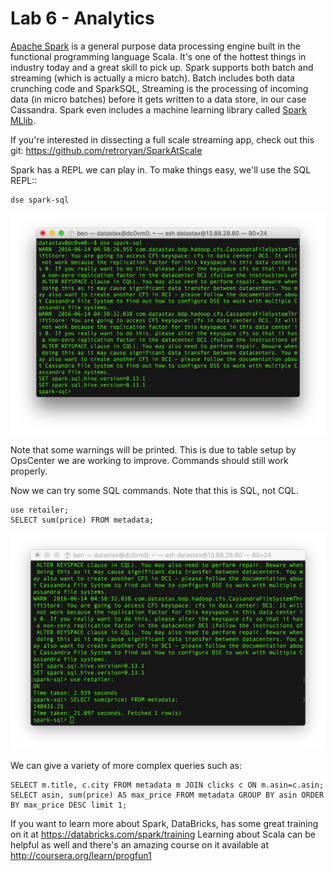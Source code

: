 # Lab 6 - Analytics

[Apache Spark](http://spark.apache.org/) is a general purpose data processing engine built in the functional programming language Scala.  It's one of the hottest things in industry today and a great skill to pick up.  Spark supports both batch and streaming (which is actually a micro batch). Batch includes both data crunching code and SparkSQL,  Streaming is the processing of incoming data (in micro batches) before it gets written to a data store, in our case Cassandra.  Spark even includes a machine learning library called [Spark MLlib](http://spark.apache.org/mllib/).

If you're interested in dissecting a full scale streaming app, check out this git: https://github.com/retroryan/SparkAtScale

Spark has a REPL we can play in. To make things easy, we'll use the SQL REPL::

```
dse spark-sql
```

![](./img/lab6-1sparksql.png)

Note that some warnings will be printed.  This is due to table setup by OpsCenter we are working to improve.  Commands should still work properly.

Now we can try some SQL commands.  Note that this is SQL, not CQL.

```
use retailer; 
SELECT sum(price) FROM metadata;
```

![](./img/lab6-2sparkquery.png)

We can give a variety of more complex queries such as:

```
SELECT m.title, c.city FROM metadata m JOIN clicks c ON m.asin=c.asin;
SELECT asin, sum(price) AS max_price FROM metadata GROUP BY asin ORDER BY max_price DESC limit 1;
```

If you want to learn more about Spark, DataBricks, has some great training on it at https://databricks.com/spark/training  Learning about Scala can be helpful as well and there's an amazing course on it available at http://coursera.org/learn/progfun1

